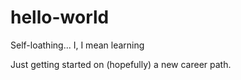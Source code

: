 # hello-world
Self-loathing... I, I mean learning

Just getting started on (hopefully) a new career path.

